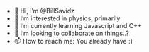 - 👋 Hi, I’m @BillSavidz
- 👀 I’m interested in physics, primarily
- 🌱 I’m currently learning Javascript and C++
- 💞️ I’m looking to collaborate on things..?
- 📫 How to reach me: You already have :)
<!---
BillSavidz/BillSavidz is a ✨ special ✨ repository because its `README.md` (this file) appears on your GitHub profile.
You can click the Preview link to take a look at your changes.
--->
